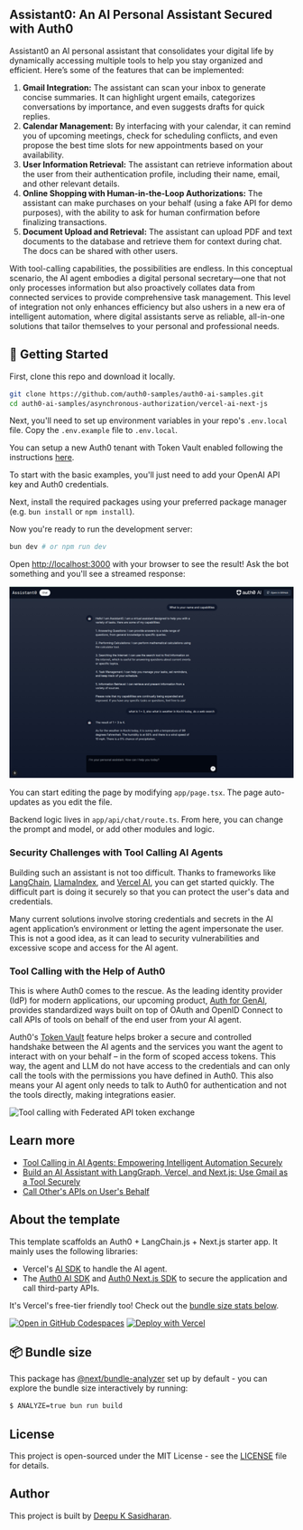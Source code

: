 ## Assistant0: An AI Personal Assistant Secured with Auth0

Assistant0 an AI personal assistant that consolidates your digital life by dynamically accessing multiple tools to help you stay organized and efficient. Here’s some of the features that can be implemented:

1. **Gmail Integration:** The assistant can scan your inbox to generate concise summaries. It can highlight urgent emails, categorizes conversations by importance, and even suggests drafts for quick replies.
2. **Calendar Management:** By interfacing with your calendar, it can remind you of upcoming meetings, check for scheduling conflicts, and even propose the best time slots for new appointments based on your availability.
3. **User Information Retrieval:** The assistant can retrieve information about the user from their authentication profile, including their name, email, and other relevant details.
4. **Online Shopping with Human-in-the-Loop Authorizations:** The assistant can make purchases on your behalf (using a fake API for demo purposes), with the ability to ask for human confirmation before finalizing transactions.
5. **Document Upload and Retrieval:** The assistant can upload PDF and text documents to the database and retrieve them for context during chat. The docs can be shared with other users.

With tool-calling capabilities, the possibilities are endless. In this conceptual scenario, the AI agent embodies a digital personal secretary—one that not only processes information but also proactively collates data from connected services to provide comprehensive task management. This level of integration not only enhances efficiency but also ushers in a new era of intelligent automation, where digital assistants serve as reliable, all-in-one solutions that tailor themselves to your personal and professional needs.

## 🚀 Getting Started

First, clone this repo and download it locally.

```bash
git clone https://github.com/auth0-samples/auth0-ai-samples.git
cd auth0-ai-samples/asynchronous-authorization/vercel-ai-next-js
```

Next, you'll need to set up environment variables in your repo's `.env.local` file. Copy the `.env.example` file to `.env.local`.

You can setup a new Auth0 tenant with Token Vault enabled following the instructions [here](https://auth0.com/ai/docs/call-others-apis-on-users-behalf).

To start with the basic examples, you'll just need to add your OpenAI API key and Auth0 credentials.

Next, install the required packages using your preferred package manager (e.g. `bun install` or `npm install`).

Now you're ready to run the development server:

```bash
bun dev # or npm run dev
```

Open [http://localhost:3000](http://localhost:3000) with your browser to see the result! Ask the bot something and you'll see a streamed response:

![A streaming conversation between the user and the AI](./public/images/home-page.png)

You can start editing the page by modifying `app/page.tsx`. The page auto-updates as you edit the file.

Backend logic lives in `app/api/chat/route.ts`. From here, you can change the prompt and model, or add other modules and logic.

### Security Challenges with Tool Calling AI Agents

Building such an assistant is not too difficult. Thanks to frameworks like [LangChain](https://www.langchain.com/), [LlamaIndex](https://www.llamaindex.ai/), and [Vercel AI](https://vercel.com/ai), you can get started quickly. The difficult part is doing it securely so that you can protect the user's data and credentials.

Many current solutions involve storing credentials and secrets in the AI agent application’s environment or letting the agent impersonate the user. This is not a good idea, as it can lead to security vulnerabilities and excessive scope and access for the AI agent.

### Tool Calling with the Help of Auth0

This is where Auth0 comes to the rescue. As the leading identity provider (IdP) for modern applications, our upcoming product, [Auth for GenAI](https://a0.to/ai-content), provides standardized ways built on top of OAuth and OpenID Connect to call APIs of tools on behalf of the end user from your AI agent.

Auth0's [Token Vault](https://auth0.com/docs/secure/tokens/token-vault) feature helps broker a secure and controlled handshake between the AI agents and the services you want the agent to interact with on your behalf – in the form of scoped access tokens. This way, the agent and LLM do not have access to the credentials and can only call the tools with the permissions you have defined in Auth0. This also means your AI agent only needs to talk to Auth0 for authentication and not the tools directly, making integrations easier.

![Tool calling with Federated API token exchange](https://images.ctfassets.net/23aumh6u8s0i/1gY1jvDgZHSfRloc4qVumu/d44bb7102c1e858e5ac64dea324478fe/tool-calling-with-federated-api-token-exchange.jpg)

## Learn more

- [Tool Calling in AI Agents: Empowering Intelligent Automation Securely](https://auth0.com/blog/genai-tool-calling-intro/)
- [Build an AI Assistant with LangGraph, Vercel, and Next.js: Use Gmail as a Tool Securely](https://auth0.com/blog/genai-tool-calling-build-agent-that-calls-gmail-securely-with-langgraph-vercelai-nextjs/)
- [Call Other's APIs on User's Behalf](https://auth0.com/ai/docs/call-others-apis-on-users-behalf)

## About the template

This template scaffolds an Auth0 + LangChain.js + Next.js starter app. It mainly uses the following libraries:

- Vercel's [AI SDK](https://github.com/vercel-labs/ai) to handle the AI agent.
- The [Auth0 AI SDK](https://github.com/auth0-lab/auth0-ai-js) and [Auth0 Next.js SDK](https://github.com/auth0/nextjs-auth0) to secure the application and call third-party APIs.

It's Vercel's free-tier friendly too! Check out the [bundle size stats below](#-bundle-size).

[![Open in GitHub Codespaces](https://github.com/codespaces/badge.svg)](https://codespaces.new/oktadev/auth0-assistant0)
[![Deploy with Vercel](https://vercel.com/button)](https://vercel.com/new/clone?repository-url=https%3A%2F%2Fgithub.com%2Foktadev%2Fauth0-assistant0)

## 📦 Bundle size

This package has [@next/bundle-analyzer](https://www.npmjs.com/package/@next/bundle-analyzer) set up by default - you can explore the bundle size interactively by running:

```bash
$ ANALYZE=true bun run build
```

## License

This project is open-sourced under the MIT License - see the [LICENSE](LICENSE) file for details.

## Author

This project is built by [Deepu K Sasidharan](https://github.com/deepu105).

